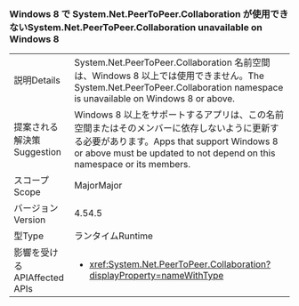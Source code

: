 ### <a name="systemnetpeertopeercollaboration-unavailable-on-windows-8"></a><span data-ttu-id="ecd0b-101">Windows 8 で System.Net.PeerToPeer.Collaboration が使用できない</span><span class="sxs-lookup"><span data-stu-id="ecd0b-101">System.Net.PeerToPeer.Collaboration unavailable on Windows 8</span></span>

|   |   |
|---|---|
|<span data-ttu-id="ecd0b-102">説明</span><span class="sxs-lookup"><span data-stu-id="ecd0b-102">Details</span></span>|<span data-ttu-id="ecd0b-103">System.Net.PeerToPeer.Collaboration 名前空間は、Windows 8 以上では使用できません。</span><span class="sxs-lookup"><span data-stu-id="ecd0b-103">The System.Net.PeerToPeer.Collaboration namespace is unavailable on Windows 8 or above.</span></span>|
|<span data-ttu-id="ecd0b-104">提案される解決策</span><span class="sxs-lookup"><span data-stu-id="ecd0b-104">Suggestion</span></span>|<span data-ttu-id="ecd0b-105">Windows 8 以上をサポートするアプリは、この名前空間またはそのメンバーに依存しないように更新する必要があります。</span><span class="sxs-lookup"><span data-stu-id="ecd0b-105">Apps that support Windows 8 or above must be updated to not depend on this namespace or its members.</span></span>|
|<span data-ttu-id="ecd0b-106">スコープ</span><span class="sxs-lookup"><span data-stu-id="ecd0b-106">Scope</span></span>|<span data-ttu-id="ecd0b-107">Major</span><span class="sxs-lookup"><span data-stu-id="ecd0b-107">Major</span></span>|
|<span data-ttu-id="ecd0b-108">バージョン</span><span class="sxs-lookup"><span data-stu-id="ecd0b-108">Version</span></span>|<span data-ttu-id="ecd0b-109">4.5</span><span class="sxs-lookup"><span data-stu-id="ecd0b-109">4.5</span></span>|
|<span data-ttu-id="ecd0b-110">型</span><span class="sxs-lookup"><span data-stu-id="ecd0b-110">Type</span></span>|<span data-ttu-id="ecd0b-111">ランタイム</span><span class="sxs-lookup"><span data-stu-id="ecd0b-111">Runtime</span></span>|
|<span data-ttu-id="ecd0b-112">影響を受ける API</span><span class="sxs-lookup"><span data-stu-id="ecd0b-112">Affected APIs</span></span>|<ul><li><xref:System.Net.PeerToPeer.Collaboration?displayProperty=nameWithType></li></ul>|

